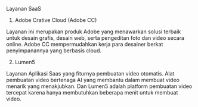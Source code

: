 Layanan SaaS

1. Adobe Crative Cloud (Adobe CC)

Layanan ini merupakan produk Adobe yang menawarkan solusi terbaik untuk desain grafis, desain web, serta pengeditan foto dan video secara online. Adobe CC mempermudahkan kerja para desainer berkat penyimpanannya yang berbasis cloud.


2. Lumen5 

Layanan Aplikasi Saas yang fiturnya pembuatan video otomatis.  Alat pembuatan video bertenaga AI yang membantu dalam membuat video menarik yang menakjubkan. Dan Lumen5 adalah platform pembuatan video tercepat karena hanya membutuhkan beberapa menit untuk membuat video.

